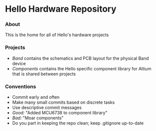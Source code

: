 Hello Hardware Repository
===

### About
This is the home for all of Hello's hardware projects

### Projects
 - *Band* contains the schematics and PCB layout for the physical Band device
 - *Components* contains the Hello specific component library for Altium that is shared between projects

### Conventions
 - Commit early and often
 - Make many small commits based on discrete tasks
 - Use descriptive commit messages
  - *Good:* "Added MCU6738 to component library"
  - *Bad:* "Moar components"
 - Do you part in keeping the repo clean; keep .gitignore up-to-date